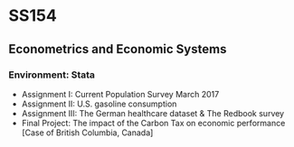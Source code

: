 # SS154
## Econometrics and Economic Systems
### Environment: Stata

- Assignment I: Current Population Survey March 2017
- Assignment II: U.S. gasoline consumption
- Assignment III: The German healthcare dataset & The Redbook survey
- Final Project: The impact of the Carbon Tax on economic performance [Case of British Columbia, Canada]
